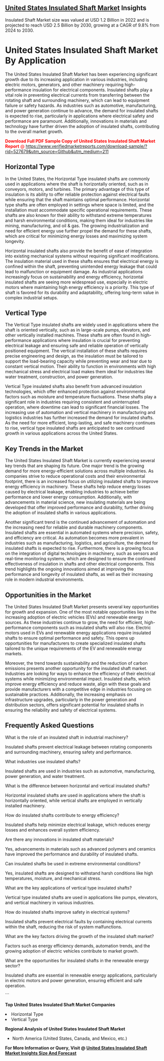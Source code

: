 <h2><a href="https://www.verifiedmarketreports.com/download-sample/?rid=527679&amp;utm_source=Github&amp;utm_medium=211" target="_blank">United States Insulated Shaft Market</a> Insights</h2><p>Insulated Shaft Market size was valued at USD 1.2 Billion in 2022 and is projected to reach USD 2.5 Billion by 2030, growing at a CAGR of 9.8% from 2024 to 2030.</p><p><h1>United States Insulated Shaft Market By Application</h1><p>The United States Insulated Shaft Market has been experiencing significant growth due to its increasing application in various industries, including electric motors, generators, and other machinery requiring high-performance insulation for electrical components. Insulated shafts play a vital role in preventing electrical currents from transferring between the rotating shaft and surrounding machinery, which can lead to equipment failure or safety hazards. As industries such as automotive, manufacturing, and power generation continue to advance, the demand for insulated shafts is expected to rise, particularly in applications where electrical safety and performance are paramount. Additionally, innovations in materials and technology have further driven the adoption of insulated shafts, contributing to the overall market growth. <p><span class=""><span style="color: #ff0000;"><strong>Download Full PDF Sample Copy of United States Insulated Shaft Market Report</strong> @ </span><a href="https://www.verifiedmarketreports.com/download-sample/?rid=527679&amp;utm_source=Github&amp;utm_medium=211" target="_blank">https://www.verifiedmarketreports.com/download-sample/?rid=527679&amp;utm_source=Github&amp;utm_medium=211</a></span></p></p><h2>Horizontal Type</h2><p>In the United States, the Horizontal Type insulated shafts are commonly used in applications where the shaft is horizontally oriented, such as in conveyors, motors, and turbines. The primary advantage of this type of insulation is its ability to offer reliable protection against electrical faults while ensuring that the shaft maintains optimal performance. Horizontal type shafts are often employed in settings where space is limited, and the installation must accommodate specific operational requirements. These shafts are also known for their ability to withstand extreme temperatures and harsh environmental conditions, making them ideal for industries like mining, manufacturing, and oil & gas. The growing industrialization and need for efficient energy use further propel the demand for these shafts, which are critical for minimizing energy losses and maximizing system longevity.</p><p>Horizontal insulated shafts also provide the benefit of ease of integration into existing mechanical systems without requiring significant modifications. The insulation material used in these shafts ensures that electrical energy is confined within the shaft, preventing unintended energy leakage that could lead to malfunction or equipment damage. As industrial applications increasingly focus on sustainability and energy efficiency, horizontal insulated shafts are seeing more widespread use, especially in electric motors where maintaining high energy efficiency is a priority. This type of shaft is favored for its durability and adaptability, offering long-term value in complex industrial setups.</p><h2>Vertical Type</h2><p>The Vertical Type insulated shafts are widely used in applications where the shaft is oriented vertically, such as in large-scale pumps, elevators, and other vertically installed machines. These shafts are often found in high-performance applications where insulation is crucial for preventing electrical leakage and ensuring safe and reliable operation of vertically positioned equipment. The vertical installation of these shafts requires precise engineering and design, as the insulation must be tailored to support the load-bearing capacity while preventing wear and tear due to constant vertical motion. Their ability to function in environments with high mechanical stress and electrical load makes them ideal for industries like water treatment, construction, and power generation.</p><p>Vertical Type insulated shafts also benefit from advanced insulation technologies, which offer enhanced protection against environmental factors such as moisture and temperature fluctuations. These shafts play a significant role in industries requiring consistent and uninterrupted operation, where downtime can lead to significant financial losses. The increasing use of automation and vertical machinery in manufacturing and logistics industries has further increased the demand for insulated shafts. As the need for more efficient, long-lasting, and safe machinery continues to rise, vertical type insulated shafts are anticipated to see continued growth in various applications across the United States.</p><h2>Key Trends in the Market</h2><p>The United States Insulated Shaft Market is currently experiencing several key trends that are shaping its future. One major trend is the growing demand for more energy-efficient solutions across multiple industries. As companies strive to reduce operational costs and their environmental footprint, there is an increased focus on utilizing insulated shafts to improve energy efficiency in machinery. These shafts help reduce energy losses caused by electrical leakage, enabling industries to achieve better performance and lower energy consumption. Additionally, with advancements in material science, new insulating materials are being developed that offer improved performance and durability, further driving the adoption of insulated shafts in various applications.</p><p>Another significant trend is the continued advancement of automation and the increasing need for reliable and durable machinery components. Insulated shafts are essential in automated systems where precision, safety, and efficiency are critical. As automation becomes more prevalent in industries such as manufacturing, logistics, and agriculture, the demand for insulated shafts is expected to rise. Furthermore, there is a growing focus on the integration of digital technologies in machinery, such as sensors and real-time monitoring systems, which are designed to ensure the continued effectiveness of insulation in shafts and other electrical components. This trend highlights the ongoing innovations aimed at improving the performance and longevity of insulated shafts, as well as their increasing role in modern industrial environments.</p><h2>Opportunities in the Market</h2><p>The United States Insulated Shaft Market presents several key opportunities for growth and expansion. One of the most notable opportunities lies in the increasing adoption of electric vehicles (EVs) and renewable energy sources. As these industries continue to grow, the need for efficient, high-performance components such as insulated shafts will also rise. Electric motors used in EVs and renewable energy applications require insulated shafts to ensure optimal performance and safety. This opens up opportunities for manufacturers to create specialized insulated shafts tailored to the unique requirements of the EV and renewable energy markets.</p><p>Moreover, the trend towards sustainability and the reduction of carbon emissions presents another opportunity for the insulated shaft market. Industries are looking for ways to enhance the efficiency of their electrical systems while minimizing environmental impact. Insulated shafts, which improve energy efficiency and reduce waste, align with these goals and provide manufacturers with a competitive edge in industries focusing on sustainable practices. Additionally, the increasing emphasis on infrastructure upgrades, particularly in the power generation and distribution sectors, offers significant potential for insulated shafts in ensuring the reliability and safety of electrical systems.</p><h2>Frequently Asked Questions</h2><p>What is the role of an insulated shaft in industrial machinery?</p><p>Insulated shafts prevent electrical leakage between rotating components and surrounding machinery, ensuring safety and performance.</p><p>What industries use insulated shafts?</p><p>Insulated shafts are used in industries such as automotive, manufacturing, power generation, and water treatment.</p><p>What is the difference between horizontal and vertical insulated shafts?</p><p>Horizontal insulated shafts are used in applications where the shaft is horizontally oriented, while vertical shafts are employed in vertically installed machinery.</p><p>How do insulated shafts contribute to energy efficiency?</p><p>Insulated shafts help minimize electrical leakage, which reduces energy losses and enhances overall system efficiency.</p><p>Are there any innovations in insulated shaft materials?</p><p>Yes, advancements in materials such as advanced polymers and ceramics have improved the performance and durability of insulated shafts.</p><p>Can insulated shafts be used in extreme environmental conditions?</p><p>Yes, insulated shafts are designed to withstand harsh conditions like high temperatures, moisture, and mechanical stress.</p><p>What are the key applications of vertical type insulated shafts?</p><p>Vertical type insulated shafts are used in applications like pumps, elevators, and vertical machinery in various industries.</p><p>How do insulated shafts improve safety in electrical systems?</p><p>Insulated shafts prevent electrical faults by containing electrical currents within the shaft, reducing the risk of system malfunctions.</p><p>What are the key factors driving the growth of the insulated shaft market?</p><p>Factors such as energy efficiency demands, automation trends, and the growing adoption of electric vehicles contribute to market growth.</p><p>What are the opportunities for insulated shafts in the renewable energy sector?</p><p>Insulated shafts are essential in renewable energy applications, particularly in electric motors and power generation, ensuring efficient and safe operation.</p>```</p><p><strong>Top United States Insulated Shaft Market Companies</strong></p><div data-test-id=""><p><li>Horizontal Type</li><li> Vertical Type</li></p><div><strong>Regional Analysis of&nbsp;United States Insulated Shaft Market</strong></div><ul><li dir="ltr"><p dir="ltr">North America&nbsp;(United States, Canada, and Mexico, etc.)</p></li></ul><p><strong>For More Information or Query, Visit @&nbsp;</strong><strong><a href="https://www.verifiedmarketreports.com/product/insulated-shaft-market-size-and-forecast/?utm_source=Github&amp;utm_medium=211" target="_blank">United States Insulated Shaft Market Insights Size And Forecast</a></strong></p></div>
